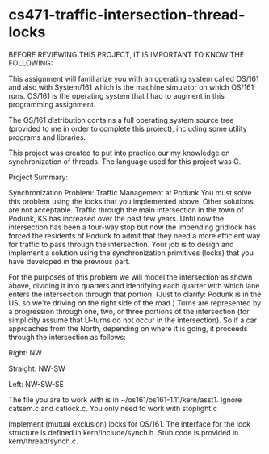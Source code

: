 # cs471-traffic-intersection-thread-locks

BEFORE REVIEWING THIS PROJECT, IT IS IMPORTANT TO KNOW THE FOLLOWING:

This assignment will familiarize you with an operating system called OS/161 and also with System/161
which is the machine simulator on which OS/161 runs.  OS/161 is the operating system that I had to 
augment in this programming assignment.

The OS/161 distribution contains a full operating system source tree (provided to me in order
to complete this project), including some utility programs and libraries. 

This project was created to put into practice our my knowledge on synchronization of threads. The
language used for this project was C. 

Project Summary:

Synchronization Problem: Traffic Management at Podunk
You must solve this problem using the locks that you implemented above. Other solutions are not
acceptable.
Traffic through the main intersection in the town of Podunk, KS has increased over the past few years.
Until now the intersection has been a four-way stop but now the impending gridlock has forced the
residents of Podunk to admit that they need a more efficient way for traffic to pass through the
intersection. Your job is to design and implement a solution using the synchronization primitives (locks)
that you have developed in the previous part.

For the purposes of this problem we will model the intersection as shown above, dividing it into quarters
and identifying each quarter with which lane enters the intersection through that portion. (Just to clarify:
Podunk is in the US, so we're driving on the right side of the road.) Turns are represented by a
progression through one, two, or three portions of the intersection (for simplicity assume that U-turns do
not occur in the intersection). So if a car approaches from the North, depending on where it is going, it
proceeds through the intersection as follows:

Right: NW

Straight: NW-SW

Left: NW-SW-SE

The file you are to work with is in ~/os161/os161-1.11/kern/asst1. Ignore catsem.c and
catlock.c. You only need to work with stoplight.c

Implement (mutual exclusion) locks for OS/161. The interface for the lock structure is defined in
kern/include/synch.h. Stub code is provided in kern/thread/synch.c.
